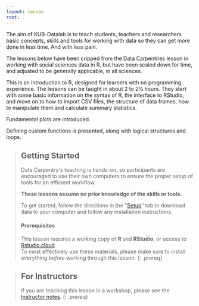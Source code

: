 ```yaml
---
layout: lesson
root: .
---
```


The aim of KUB-Datalab is to teach students, teachers and researchers
basic concepts, skills and tools for working with data so they can
get more done in less time. And with less pain.

The lessons below have been cripped from the Data Carpentries lesson
in working with social sciences data in R, but have been scaled down for
time, and adjusted to be generally applicable, in all sciences.

This is an introduction to R, designed for learners with no programming
experience. The lessons can be taught in about 2 to 2½ hours. They start
with some basic information on the syntax of R, the interface to RStudio,
and move on to how to import CSV files, the structure of data frames, how 
to manipulate them and calculate summary statistics. 

Fundamental plots are introduced.

Defining custom functions is presented, along with logical structures and loops.

> ## Getting Started
>
> Data Carpentry's teaching is hands-on, so participants are encouraged to use
> their own computers to ensure the proper setup of tools for an efficient
> workflow.
>
> **These lessons assume no prior knowledge of the skills or tools.**
>
> To get started, follow the directions in the "[Setup](setup.html)" tab to
> download data to your computer and follow any installation instructions.
>
> #### Prerequisites
>
> This lesson requires a working copy of **R** and **RStudio**, or access
> to [Rstudio.cloud](https://rstudio.cloud/).
> <br>To most effectively use these materials, please make sure to install
> everything *before* working through this lesson.
{: .prereq}

> ## For Instructors
> If you are teaching this lesson in a workshop, please see the
> [Instructor notes](guide/).
{: .prereq}

